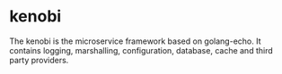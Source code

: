 # kenobi
The kenobi is the microservice framework based on golang-echo. It contains logging, marshalling, configuration, database, cache and third party providers. 
